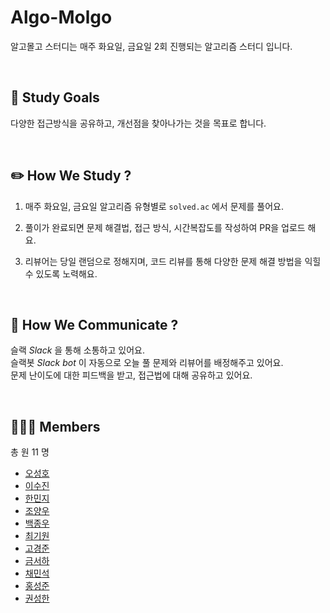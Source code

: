 # Algo-Molgo
알고몰고 스터디는 매주 화요일, 금요일 2회 진행되는 알고리즘 스터디 입니다.

<br>

## 🎯 Study Goals
다양한 접근방식을 공유하고, 개선점을 찾아나가는 것을 목표로 합니다.

<br>

## ✏️ How We Study  ?

1. 매주 화요일, 금요일 알고리즘 유형별로 `solved.ac` 에서 문제를 풀어요. <br>

2. 풀이가 완료되면 문제 해결법, 접근 방식, 시간복잡도를 작성하여 PR을 업로드 해요.

3. 리뷰어는 당일 랜덤으로 정해지며, 코드 리뷰를 통해 다양한 문제 해결 방법을 익힐 수 있도록 노력해요.

<br>

## 🤔 How We Communicate ?

슬랙 *Slack* 을 통해 소통하고 있어요. <br>
슬랙봇 *Slack bot* 이 자동으로 오늘 풀 문제와 리뷰어를 배정해주고 있어요. <br>
문제 난이도에 대한 피드백을 받고, 접근법에 대해 공유하고 있어요. <br>

<br>

## 🤹🏻‍♀️ Members
총 원 11 명
- [오성호](https://github.com/tjd985)
- [이수진](https://github.com/zzinLee)
- [한민지](https://github.com/alswla)
- [조양우](https://github.com/erv2bh)
- [백종우](https://github.com/jwbaeck)
- [최기원](https://github.com/originchoi)
- [고경준](https://github.com/kyeongjun-ko)
- [금서하](https://github.com/seohag)
- [채민석](https://github.com/sht02048)
- [홍성준](https://github.com/suhjuho)
- [권성한](https://github.com/sunghankwon)
